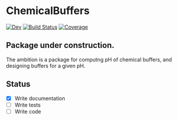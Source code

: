 # ChemicalBuffers
<!---
[![Stable](https://img.shields.io/badge/docs-stable-blue.svg)](https://tp2750.github.io/ChemicalBuffers.jl/stable/)
-->
[![Dev](https://img.shields.io/badge/docs-dev-blue.svg)](https://tp2750.github.io/ChemicalBuffers.jl/dev/)
[![Build Status](https://github.com/tp2750/ChemicalBuffers.jl/actions/workflows/CI.yml/badge.svg?branch=main)](https://github.com/tp2750/ChemicalBuffers.jl/actions/workflows/CI.yml?query=branch%3Amain)
[![Coverage](https://codecov.io/gh/tp2750/ChemicalBuffers.jl/branch/main/graph/badge.svg)](https://codecov.io/gh/tp2750/ChemicalBuffers.jl)

## Package under construction.

The ambition is a package for computng pH of chemical buffers, and designing buffers for a given pH.

## Status

- [X] Write documentation
- [ ] Write tests
- [ ] Write code
